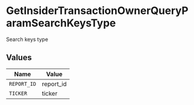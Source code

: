 # GetInsiderTransactionOwnerQueryParamSearchKeysType

Search keys type


## Values

| Name        | Value       |
| ----------- | ----------- |
| `REPORT_ID` | report_id   |
| `TICKER`    | ticker      |